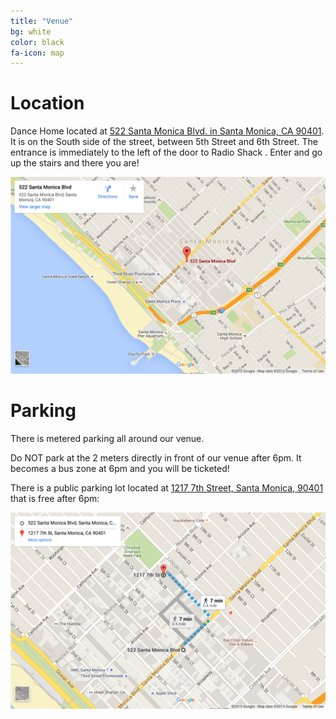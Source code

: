 ```yaml
---
title: "Venue"
bg: white
color: black
fa-icon: map
---
```


Location
=====

Dance Home located at [522 Santa Monica Blvd. in Santa Monica, CA 90401](https://goo.gl/maps/BUSphcLEv3C2).  It is
on the South side of the street, between 5th Street and 6th Street.  The
entrance is immediately to the left of the door to Radio Shack .  Enter and go
up the stairs and there you are!


<a href="https://goo.gl/maps/BUSphcLEv3C2" target="_blank">
    <img src="img/DanceHome.png">
</a>

<br />

Parking
=====

There is metered parking all around our venue.

Do NOT park at the 2 meters directly in front of our venue after 6pm.  It becomes a bus zone at 6pm and you will be ticketed!

There is a public parking lot located at [1217 7th Street, Santa Monica, 90401](https://goo.gl/maps/wMfqNk7pDy52) that is free after 6pm:



<a href="https://goo.gl/maps/wMfqNk7pDy52" target="_blank">
    <img src="img/Parking.png">
</a>

